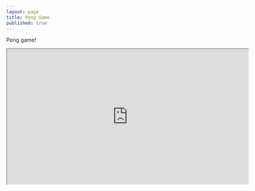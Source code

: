```yaml
---
layout: page
title: Pong Game
published: true
---
```


Pong game!

<iframe src="http://dasmikko.github.io/public/games/pong-game/" width="640" height="360"></iframe>

